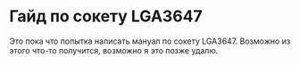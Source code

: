 # Гайд по сокету LGA3647
Это пока что попытка написать мануал по сокету LGA3647. Возможно из этого что-то получится, возможно я это позже удалю. 

